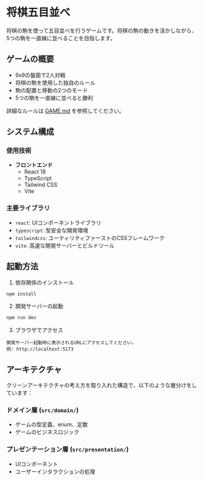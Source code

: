 # 将棋五目並べ

将棋の駒を使って五目並べを行うゲームです。将棋の駒の動きを活かしながら、5つの駒を一直線に並べることを目指します。

## ゲームの概要

- 9x9の盤面で2人対戦
- 将棋の駒を使用した独自のルール
- 駒の配置と移動の2つのモード
- 5つの駒を一直線に並べると勝利

詳細なルールは [GAME.md](docs/GAME.md) を参照してください。

## システム構成

### 使用技術
- **フロントエンド**
  - React 18
  - TypeScript
  - Tailwind CSS
  - Vite

### 主要ライブラリ
- `react`: UIコンポーネントライブラリ
- `typescript`: 型安全な開発環境
- `tailwindcss`: ユーティリティファーストのCSSフレームワーク
- `vite`: 高速な開発サーバーとビルドツール

## 起動方法

1. 依存関係のインストール
```bash
npm install
```

2. 開発サーバーの起動
```bash
npm run dev
```

3. ブラウザでアクセス
```
開発サーバー起動時に表示されるURLにアクセスしてください。
例: http://localhost:5173
```

## アーキテクチャ

クリーンアーキテクチャの考え方を取り入れた構造で、以下のような層分けをしています：

### ドメイン層 (`src/domain/`)
- ゲームの型定義、enum、定数
- ゲームのビジネスロジック

### プレゼンテーション層 (`src/presentation/`)
- UIコンポーネント
- ユーザーインタラクションの処理
